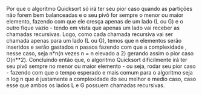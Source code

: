 Por que o algoritmo Quicksort só irá ter seu pior caso quando as partições não forem bem balanceadas e o seu pivô for sempre o menor ou maior elemento, fazendo com que ele cresça apenas de um lado (L ou G) e o outro fique vazio - tendo em vista que apenas um lado vai receber as chamadas recursivas. Logo, como cada chamada recursiva vai ser chamada apenas para um lado (L ou G), temos que n elementos serão inseridos e serão gastados n passos fazendo com que a complexidade , nesse caso, seja n*n(n vezes n = n elevado a 2) gerando assim o pior caso O(n**2). Concluindo então que, o algoritmo Quicksort dificilmente irá ter seu pivô sempre no menor ou maior elemento - ou seja, rodar seu pior caso - fazendo com que o tempo esperado e mais comum para o algoritmo seja n log n que é justamente a complexidade do seu melhor e medio caso, caso esse que ambos os lados L e G possuem chamadas recursivas.